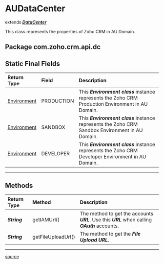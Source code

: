 # AUDataCenter

extends ***[DataCenter](DataCenter.md#datacenter)***

This class represents the properties of Zoho CRM in AU Domain.

## Package com.zoho.crm.api.dc

## Static Final Fields

| Return Type                             | Field      | Description                                                                                        |
| :-------------------------------------- | :--------- | :------------------------------------------------------------------------------------------------- |
| [Environment](DataCenter.md#environment)| PRODUCTION | This ***Environment class*** instance represents the Zoho CRM Production Environment in AU Domain. |
| [Environment](DataCenter.md#environment)| SANDBOX    | This ***Environment class*** instance represents the Zoho CRM Sandbox Environment in AU Domain.    |
| [Environment](DataCenter.md#environment)| DEVELOPER  | This ***Environment class*** instance represents the Zoho CRM Developer Environment in AU Domain.  |
----

## Methods

| Return Type      | Method             | Description                               |
| :--------------- | :----------------- | :---------------------------------------- |
| ***String***     | getIAMUrl()        | The method to get the accounts ***URL***. Use this ***URL*** when calling ***OAuth*** accounts. |
| ***String***     | getFileUploadUrl() | The method to get the ***File Upload URL***. |
----

[source](../../src/com/zoho/crm/api/dc/AUDataCenter.java)
